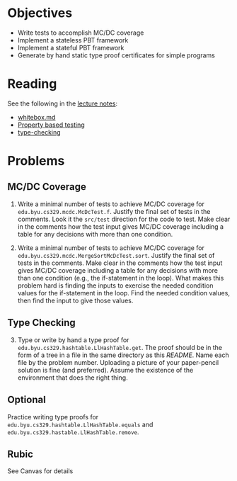 # Objectives

  * Write tests to accomplish MC/DC coverage
  * Implement a stateless PBT framework
  * Implement a stateful PBT framework
  * Generate by hand static type proof certificates for simple programs

# Reading

See the following in the [lecture notes](https://bitbucket.org/byucs329/byu-cs-329-lecture-notes/src/master/):

  * [whitebox.md](https://bitbucket.org/byucs329/byu-cs-329-lecture-notes/src/master/whitebox/white-box.md)
  * [Property based testing](https://bitbucket.org/byucs329/byu-cs-329-lecture-notes/src/master/property-based-testing/)
  * [type-checking](https://bitbucket.org/byucs329/byu-cs-329-lecture-notes/src/master/type-checking.md)

# Problems

## MC/DC Coverage

1) Write a minimal number of tests to achieve MC/DC coverage for `edu.byu.cs329.mcdc.McDcTest.f`. Justify the final set of tests in the comments. Look it the `src/test` direction for the code to test. Make clear in the comments how the test input gives MC/DC coverage including a table for any decisions with more than one condition.

2) Write a minimal number of tests to achieve MC/DC coverage for `edu.byu.cs329.mcdc.MergeSortMcDcTest.sort`. Justify the final set of tests in the comments. Make clear in the comments how the test input gives MC/DC coverage including a table for any decisions with more than one condition (e.g., the if-statement in the loop). What makes this problem hard is finding the inputs to exercise the needed condition values for the if-statement in the loop. Find the needed condition values, then find the input to give those values.


## Type Checking

3) Type or write by hand a type proof for `edu.byu.cs329.hashtable.LlHashTable.get`. The proof should be in the form of a tree in a file in the same directory as this *README*. Name each file by the problem number. Uploading a picture of your paper-pencil solution is fine (and preferred). Assume the existence of the environment that does the right thing. 

## Optional

Practice writing type proofs for  `edu.byu.cs329.hashtable.LlHashTable.equals` and `edu.byu.cs329.hastable.LlHashTable.remove`. 

## Rubic

See Canvas for details

